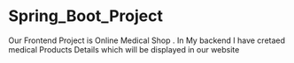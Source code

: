 # Spring_Boot_Project

Our Frontend Project is Online Medical Shop . In My backend I have cretaed medical Products Details which will be displayed in our website
